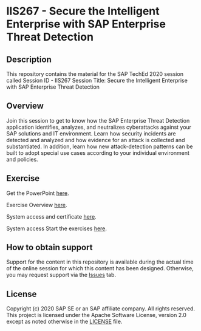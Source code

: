 # IIS267 - Secure the Intelligent Enterprise with SAP Enterprise Threat Detection

## Description

This repository contains the material for the SAP TechEd 2020 session called Session ID - IIS267 
Session Title:
Secure the Intelligent Enterprise with SAP Enterprise Threat Detection

## Overview

Join this session to get to know how the SAP Enterprise Threat Detection application identifies, analyzes, and neutralizes cyberattacks against your SAP solutions and IT environment. Learn how security incidents are detected and analyzed and how evidence for an attack is collected and substantiated. In addition, learn how new attack-detection patterns can be built to adopt special use cases according to your individual environment and policies.


## Exercise

Get the PowerPoint [here](https://github.com/SAP-samples/teched2020-IIS267/blob/main/IIS267_Secure_the_Intelligent_Enterprise_with_SAP_Enterprise_Threat_Detection.pdf).

Exercise Overview [here](https://github.com/SAP-samples/teched2020-IIS267/blob/main/01_Hands_On_IntroLessonsDescr_SAP_TechEd_2020_IIS267_2hrs.pdf).

System access and certificate [here]( https://github.com/SAP-samples/teched2020-IIS267/blob/main/03_SAP_TechEd_2020_IIS267_SystemAccess.pdf).

System access Start the exercises [here](https://github.com/SAP-samples/teched2020-IIS267/blob/main/02_Exercises.pdf).

## How to obtain support

Support for the content in this repository is available during the actual time of the online session for which this content has been designed. Otherwise, you may request support via the [Issues](../../issues) tab.

## License
Copyright (c) 2020 SAP SE or an SAP affiliate company. All rights reserved. This project is licensed under the Apache Software License, version 2.0 except as noted otherwise in the [LICENSE](LICENSES/Apache-2.0.txt) file.
